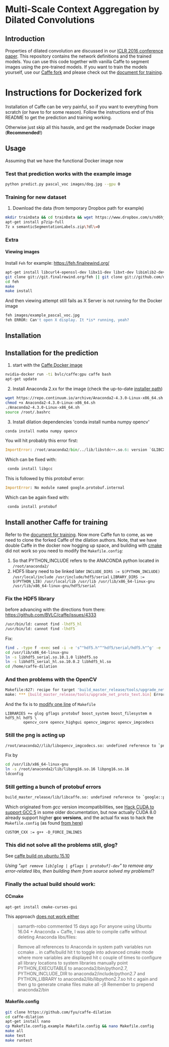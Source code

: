 # Multi-Scale Context Aggregation by Dilated Convolutions

## Introduction

Properties of dilated convolution are discussed in our [ICLR 2016 conference paper](http://arxiv.org/abs/1511.07122). This repository contains the network definitions and the trained models. You can use this code together with vanilla Caffe to segment images using the pre-trained models. If you want to train the models yourself, use our [Caffe fork](https://github.com/fyu/caffe-dilation) and please check out the [document for training](https://github.com/fyu/dilation/blob/master/docs/training.md).

# Instructions for Dockerized fork

Installation of Caffe can be very painful, so if you want to everything from scratch (or have to for some reason). Follow the instructions end of this README to get the prediction and training working.

Otherwise just skip all this hassle, and get the readymade Docker image (**Recommended!**)


## Usage

Assuming that we have the functional Docker image now

### Test that prediction works with the example image

```bash
python predict.py pascal_voc images/dog.jpg --gpu 0
```

### Training for new dataset

1) Download the data (from temporary Dropbox path for example)

```bash
mkdir trainData && cd trainData && wget https://www.dropbox.com/s/nd6hjc61h5jujsw/semanticSegmentationLabels.zip?dl=0
apt-get install p7zip-full
7z x semanticSegmentationLabels.zip\?dl\=0 
```

### Extra

#### Viewing images

Install `Feh` for example: https://feh.finalrewind.org/

```bash
apt-get install libcurl4-openssl-dev libx11-dev libxt-dev libimlib2-dev libxinerama-dev libjpeg-progs
git clone git://git.finalrewind.org/feh || git clone git://github.com/derf/feh.git
cd feh
make
make install
```

And then viewing attempt still fails as X Server is not running for the Docker image

```bash
feh images/example_pascal_voc.jpg 
feh ERROR: Can't open X display. It *is* running, yeah?
```

## Installation

## Installation for the prediction

1) start with the [Caffe Docker image](https://github.com/BVLC/caffe/tree/master/docker)

```bash
nvidia-docker run -ti bvlc/caffe:gpu caffe bash
apt-get update
```

2) Install Anaconda 2.xx for the image (check the up-to-date [installer path](https://www.continuum.io/downloads))

```bash
wget https://repo.continuum.io/archive/Anaconda2-4.3.0-Linux-x86_64.sh
chmod +x Anaconda2-4.3.0-Linux-x86_64.sh 
./Anaconda2-4.3.0-Linux-x86_64.sh 
source /root/.bashrc
```

3) Install dilation dependencies 'conda install numba numpy opencv' 

```bash
conda install numba numpy opencv
```

You will hit probably this error first:

```python
ImportError: /root/anaconda2/bin/../lib/libstdc++.so.6: version `GLIBCXX_3.4.21' not found (required by /opt/caffe/python/caffe/_caffe.so)
```

Which can be fixed with:

```bash
 conda install libgcc
```

This is followed by this protobuf error:

```python
ImportError: No module named google.protobuf.internal
```

Which can be again fixed with:

```bash
 conda install protobuf
```

## Install another Caffe for training

Refer to the [document for training](docs/training.md). Now more Caffe fun to come, as we need to clone the forked Caffe of the dilation authors. Note, that we have double Caffe in the docker now hogging up space, and building with [cmake](http://caffe.berkeleyvision.org/installation.html) did not work so you need to modify the `Makefile.config`: 

1) So that PYTHON_INCLUDE refers to the ANACONDA python located in `/root/anaconda2/`
2) HDF5 libary need to be linked later
`INCLUDE_DIRS := $(PYTHON_INCLUDE) /usr/local/include /usr/include/hdf5/serial`
`LIBRARY_DIRS := $(PYTHON_LIB) /usr/local/lib /usr/lib /usr/lib/x86_64-linux-gnu /usr/lib/x86_64-linux-gnu/hdf5/serial`

### Fix the **HDF5 library** 

before advancing with the directions from there: https://github.com/BVLC/caffe/issues/4333

```bash
/usr/bin/ld: cannot find -lhdf5_hl
/usr/bin/ld: cannot find -lhdf5
```

Fix:

```bash
find . -type f -exec sed -i -e 's^"hdf5.h"^"hdf5/serial/hdf5.h"^g' -e 's^"hdf5_hl.h"^"hdf5/serial/hdf5_hl.h"^g' '{}' \;
cd /usr/lib/x86_64-linux-gnu
ln -s libhdf5_serial.so.10.1.0 libhdf5.so
ln -s libhdf5_serial_hl.so.10.0.2 libhdf5_hl.so 
cd /home/caffe-dilation
```

### And then problems with the OpenCV

```bash
Makefile:627: recipe for target 'build_master_release/tools/upgrade_net_proto_text.bin' failed
make: *** [build_master_release/tools/upgrade_net_proto_text.bin] Error 1
```

And the fix is to [modify one line](https://github.com/BVLC/caffe/issues/4621) of `Makefile`

```
LIBRARIES += glog gflags protobuf boost_system boost_filesystem m hdf5_hl hdf5 \
        opencv_core opencv_highgui opencv_imgproc opencv_imgcodecs
```

### Still the **png** is acting up

```bash
/root/anaconda2//lib/libopencv_imgcodecs.so: undefined reference to `png_write_end@PNG16_0'
```

Fix by 
```bash
cd /usr/lib/x86_64-linux-gnu
ln -s /root/anaconda2/lib/libpng16.so.16 libpng16.so.16
ldconfig
```

### Still getting a bunch of protobuf errors

```bash
build_master_release/lib/libcaffe.so: undefined reference to `google::protobuf::
```

Which originated from *gcc* version imcompatibilities, see [Hack CUDA to support GCC 5](https://gist.github.com/wangruohui/679b05fcd1466bb0937f) in some older documentation, but now actually CUDA 8.0 already support higher **gcc versions**, and the actual fix was to hack the `Makefile.config` (as found [from here](https://gist.github.com/wangruohui/679b05fcd1466bb0937f))

```
CUSTOM_CXX := g++ -D_FORCE_INLINES
```

### This did not solve all the problems still, glog?

See [caffe build on ubuntu 15.10](https://groups.google.com/forum/#!searchin/caffe-users/15.10/caffe-users/a6TDx89IByY/6Po32WqzCwAJ)

*Using "`apt remove lib[glog | gflags | protobuf]-dev`" to remove any error-related libs, then building them from source solved my problems!*?

### Finally the actual build should work:

#### CCmake

```bash
apt-get install cmake-curses-gui
```

This approach [does not work either](https://github.com/BVLC/caffe/issues/3046)

> samarth-robo commented 15 days ago
> For anyone using Ubuntu 16.04 + Anaconda + Caffe, I was able to compile caffe without deleting Anaconda libs/files:

> Remove all references to Anaconda in system path variables
> run ccmake .. in caffe/build
> hit t to toggle into advanced cmake mode where more variables are displayed
> hit c couple of times to configure all library locations to system libraries
> manually point PYTHON_EXECUTABLE to anaconda2/bin/python2.7, PYTHON_INCLUDE_DIR to anaconda2/include/python2.7 and PYTHON_LIBRARY to anaconda2/lib/libpython2.7.so
> hit c again and then g to generate cmake files
> make all -j8
> Remember to prepend anaconda2/bin 

#### Makefile.config
```bash
git clone https://github.com/fyu/caffe-dilation
cd caffe-dilation
apt-get install nano
cp Makefile.config.example Makefile.config && nano Makefile.config
make all
make test
make runtest
```

